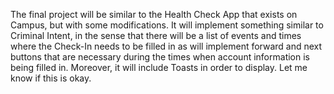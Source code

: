 The final project will be similar to the Health Check App that exists on Campus, but with some modifications. It will implement something similar to Criminal Intent, in the sense that there will be a list of events and times where the Check-In needs to be filled in as will implement forward and next buttons that are necessary during the times when account information is being filled in. Moreover, it will include Toasts in order to display. Let me know if this is okay.
